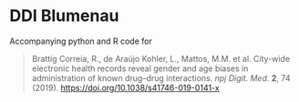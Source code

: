 # DDI Blumenau

Accompanying python and R code for

> Brattig Correia, R., de Araújo Kohler, L., Mattos, M.M. et al. City-wide electronic health records reveal gender and age biases in administration of known drug–drug interactions. *npj Digit. Med*. **2**, 74 (2019). https://doi.org/10.1038/s41746-019-0141-x
